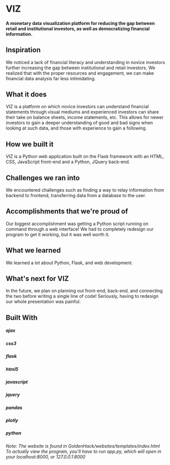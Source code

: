 ﻿# VIZ
#### A monetary data visualization platform for reducing the gap between retail and institutional investors, as well as democratizing financial information.

## Inspiration
We noticed a lack of financial literacy and understanding in novice investors further increasing the gap between institutional and retail investors. We realized that with the proper resources and engagement, we can make financial data analysis far less intimidating.

## What it does
VIZ is a platform on which novice investors can understand financial statements through visual mediums and experienced investors can share their take on balance sheets, income statements, etc. This allows for newer investors to gain a deeper understanding of good and bad signs when looking at such data, and those with experience to gain a following.

## How we built it
VIZ is a Python web application built on the Flask framework with an HTML, CSS, JavaScript front-end and a Python, JQuery back-end.

## Challenges we ran into
We encountered challenges such as finding a way to relay information from backend to frontend, transferring data from a database to the user.

## Accomplishments that we're proud of
Our biggest accomplishment was getting a Python script running on command through a web interface! We had to completely redesign our program to get it working, but it was well worth it.

## What we learned
We learned a lot about Python, Flask, and web development.

## What's next for VIZ
In the future, we plan on planning out front-end, back-end, and connecting the two before writing a single line of code! Seriously, having to redesign our whole presentation was painful.

## Built With
##### ajax
##### css3
##### flask
##### html5
##### javascript
##### jquery
##### pandas
##### plotly
##### python
  
  *Note: The website is found in GoldenHack/websites/templates/index.html* </br>
  *To actually view the program, you'll have to run app.py, which will open in your localhost:8000, or 127.0.0.1:8000*
